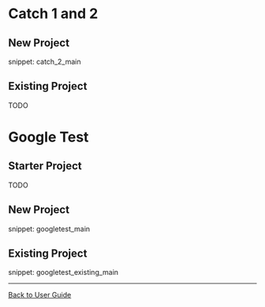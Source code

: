 <a id="top"></a>
# Catch 1 and 2

## New Project

snippet: catch_2_main

## Existing Project

TODO

# Google Test

## Starter Project

TODO

## New Project

snippet: googletest_main

## Existing Project

snippet: googletest_existing_main

---

[Back to User Guide](README.md#top)
